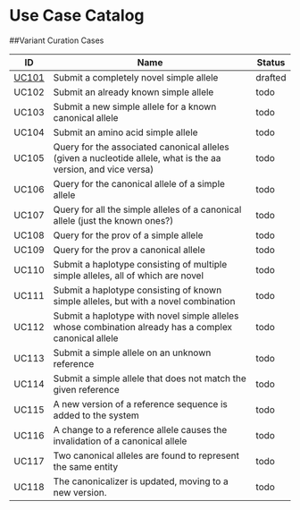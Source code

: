 # Use Case Catalog

##Variant Curation Cases

ID    | Name | Status
------|------| ---
[UC101](./UC101.html) | Submit a completely novel simple allele | drafted
UC102 | Submit an already known simple allele | todo
UC103 | Submit a new simple allele for a known canonical allele | todo
UC104 | Submit an amino acid simple allele | todo
UC105 | Query for the associated canonical alleles (given a nucleotide allele, what is the aa version, and vice versa) | todo
UC106 | Query for the canonical allele of a simple allele | todo
UC107 | Query for all the simple alleles of a canonical allele (just the known ones?) | todo
UC108 | Query for the prov of a simple allele | todo
UC109 | Query for the prov a canonical allele | todo
UC110 | Submit a haplotype consisting of multiple simple alleles, all of which are novel | todo
UC111 | Submit a haplotype consisting of known simple alleles, but with a novel combination | todo
UC112 | Submit a haplotype with novel simple alleles whose combination already has a complex canonical allele | todo
UC113 | Submit a simple allele on an unknown reference | todo
UC114 | Submit a simple allele that does not match the given reference | todo
UC115 | A new version of a reference sequence is added to the system | todo
UC116 | A change to a reference allele causes the invalidation of a canonical allele | todo
UC117 | Two canonical alleles are found to represent the same entity | todo
UC118 | The canonicalizer is updated, moving to a new version.  | todo
